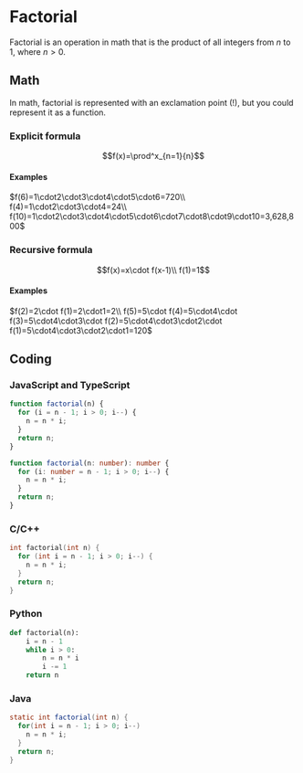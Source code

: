 # Factorial

Factorial is an operation in math that is the product of all integers from $n$ to $1$, where $n>0$.

## Math

In math, factorial is represented with an exclamation point ($!$), but you could represent it as a function.

### Explicit formula

$$f(x)=\prod^x_{n=1}{n}$$

#### Examples

$f(6)=1\cdot2\cdot3\cdot4\cdot5\cdot6=720\\
f(4)=1\cdot2\cdot3\cdot4=24\\
f(10)=1\cdot2\cdot3\cdot4\cdot5\cdot6\cdot7\cdot8\cdot9\cdot10=3,628,800$

### Recursive formula

$$f(x)=x\cdot f(x-1)\\
f(1)=1$$

#### Examples

$f(2)=2\cdot f(1)=2\cdot1=2\\
f(5)=5\cdot f(4)=5\cdot4\cdot f(3)=5\cdot4\cdot3\cdot f(2)=5\cdot4\cdot3\cdot2\cdot f(1)=5\cdot4\cdot3\cdot2\cdot1=120$

## Coding

### JavaScript and TypeScript
```javascript
function factorial(n) {
  for (i = n - 1; i > 0; i--) {
    n = n * i;
  }
  return n;
}
```

```typescript
function factorial(n: number): number {
  for (i: number = n - 1; i > 0; i--) {
    n = n * i;
  }
  return n;
}
```

### C/C++
```cpp
int factorial(int n) {
  for (int i = n - 1; i > 0; i--) {
    n = n * i;
  }
  return n;
}
```

### Python
```python
def factorial(n):
    i = n - 1
    while i > 0:
        n = n * i
        i -= 1
    return n
```

### Java
```java
static int factorial(int n) {
  for(int i = n - 1; i > 0; i--)
    n = n * i;
  }
  return n;
}
```
